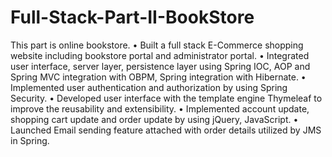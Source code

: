 # Full-Stack-Part-II-BookStore

This part is online bookstore. 
• Built a full stack E-Commerce shopping website including bookstore portal and administrator portal. • Integrated user interface, server layer, persistence layer using Spring IOC, AOP and Spring MVC integration with OBPM, Spring integration with Hibernate. • Implemented user authentication and authorization by using Spring Security. • Developed user interface with the template engine Thymeleaf to improve the reusability and extensibility. • Implemented account update, shopping cart update and order update by using jQuery, JavaScript. • Launched Email sending feature attached with order details utilized by JMS in Spring.
